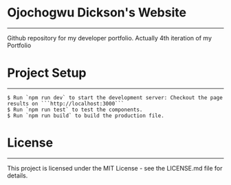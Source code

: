 # Ojochogwu Dickson's Website
***
Github repository for my developer portfolio. Actually 4th iteration of my Portfolio

# Project Setup
***
```
$ Run `npm run dev` to start the development server: Checkout the page results on ```http://localhost:3000```
$ Run `npm run test` to test the components.
$ Run `npm run build` to build the production file.
```
# License
***
This project is licensed under the MIT License - see the LICENSE.md file for details.


 
 
